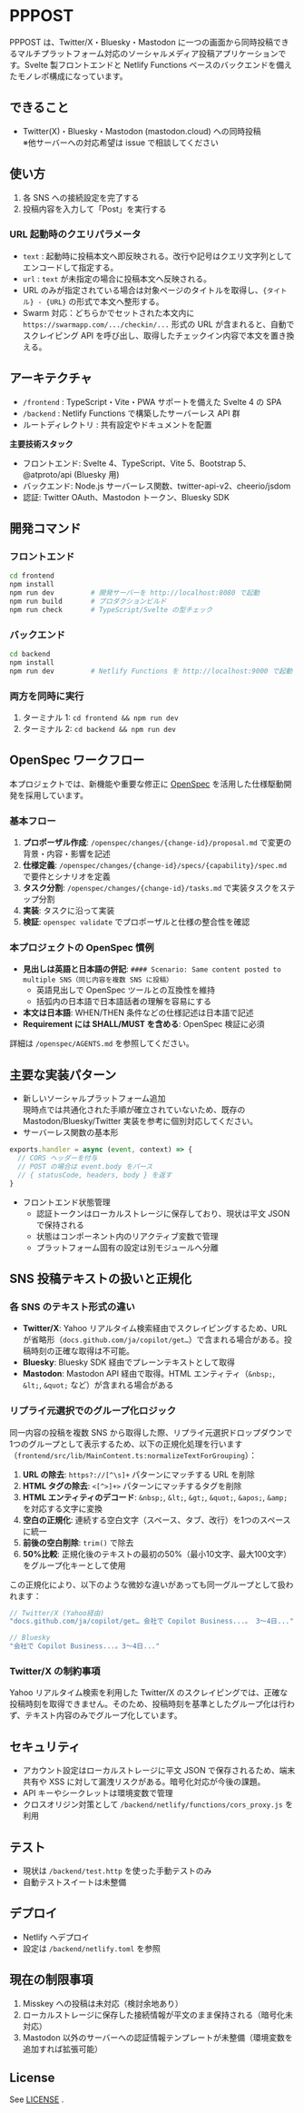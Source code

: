 # PPPOST

PPPOST は、Twitter/X・Bluesky・Mastodon に一つの画面から同時投稿できるマルチプラットフォーム対応のソーシャルメディア投稿アプリケーションです。Svelte 製フロントエンドと Netlify Functions ベースのバックエンドを備えたモノレポ構成になっています。

## できること

- Twitter(X)・Bluesky・Mastodon (mastodon.cloud) への同時投稿  
  ※他サーバーへの対応希望は issue で相談してください

## 使い方

1. 各 SNS への接続設定を完了する
2. 投稿内容を入力して「Post」を実行する

### URL 起動時のクエリパラメータ

- `text` : 起動時に投稿本文へ即反映される。改行や記号はクエリ文字列としてエンコードして指定する。
- `url` : `text` が未指定の場合に投稿本文へ反映される。
- URL のみが指定されている場合は対象ページのタイトルを取得し、`{タイトル} - {URL}` の形式で本文へ整形する。
- Swarm 対応：どちらかでセットされた本文内に `https://swarmapp.com/.../checkin/...` 形式の URL が含まれると、自動でスクレイピング API を呼び出し、取得したチェックイン内容で本文を置き換える。

## アーキテクチャ

- `/frontend` : TypeScript・Vite・PWA サポートを備えた Svelte 4 の SPA
- `/backend` : Netlify Functions で構築したサーバーレス API 群
- ルートディレクトリ : 共有設定やドキュメントを配置

**主要技術スタック**

- フロントエンド: Svelte 4、TypeScript、Vite 5、Bootstrap 5、@atproto/api (Bluesky 用)
- バックエンド: Node.js サーバーレス関数、twitter-api-v2、cheerio/jsdom
- 認証: Twitter OAuth、Mastodon トークン、Bluesky SDK

## 開発コマンド

### フロントエンド

```bash
cd frontend
npm install
npm run dev         # 開発サーバーを http://localhost:8080 で起動
npm run build       # プロダクションビルド
npm run check       # TypeScript/Svelte の型チェック
```

### バックエンド

```bash
cd backend
npm install
npm run dev         # Netlify Functions を http://localhost:9000 で起動
```

### 両方を同時に実行

1. ターミナル 1: `cd frontend && npm run dev`
2. ターミナル 2: `cd backend && npm run dev`

## OpenSpec ワークフロー

本プロジェクトでは、新機能や重要な修正に [OpenSpec](https://github.com/pocketworks/openspec) を活用した仕様駆動開発を採用しています。

### 基本フロー

1. **プロポーザル作成**: `/openspec/changes/{change-id}/proposal.md` で変更の背景・内容・影響を記述
2. **仕様定義**: `/openspec/changes/{change-id}/specs/{capability}/spec.md` で要件とシナリオを定義
3. **タスク分割**: `/openspec/changes/{change-id}/tasks.md` で実装タスクをステップ分割
4. **実装**: タスクに沿って実装
5. **検証**: `openspec validate` でプロポーザルと仕様の整合性を確認

### 本プロジェクトの OpenSpec 慣例

- **見出しは英語と日本語の併記**: `#### Scenario: Same content posted to multiple SNS（同じ内容を複数 SNS に投稿）`
  - 英語見出しで OpenSpec ツールとの互換性を維持
  - 括弧内の日本語で日本語話者の理解を容易にする
- **本文は日本語**: WHEN/THEN 条件などの仕様記述は日本語で記述
- **Requirement には SHALL/MUST を含める**: OpenSpec 検証に必須

詳細は `/openspec/AGENTS.md` を参照してください。

## 主要な実装パターン

- 新しいソーシャルプラットフォーム追加  
  現時点では共通化された手順が確立されていないため、既存の Mastodon/Bluesky/Twitter 実装を参考に個別対応してください。
- サーバーレス関数の基本形

```javascript
exports.handler = async (event, context) => {
  // CORS ヘッダーを付与
  // POST の場合は event.body をパース
  // { statusCode, headers, body } を返す
}
```

- フロントエンド状態管理
  - 認証トークンはローカルストレージに保存しており、現状は平文 JSON で保持される
  - 状態はコンポーネント内のリアクティブ変数で管理
  - プラットフォーム固有の設定は別モジュールへ分離

## SNS 投稿テキストの扱いと正規化

### 各 SNS のテキスト形式の違い

- **Twitter/X**: Yahoo リアルタイム検索経由でスクレイピングするため、URL が省略形（`docs.github.com/ja/copilot/get…`）で含まれる場合がある。投稿時刻の正確な取得は不可能。
- **Bluesky**: Bluesky SDK 経由でプレーンテキストとして取得
- **Mastodon**: Mastodon API 経由で取得。HTML エンティティ（`&nbsp;`, `&lt;`, `&quot;` など）が含まれる場合がある

### リプライ元選択でのグループ化ロジック

同一内容の投稿を複数 SNS から取得した際、リプライ元選択ドロップダウンで1つのグループとして表示するため、以下の正規化処理を行います（`frontend/src/lib/MainContent.ts:normalizeTextForGrouping`）：

1. **URL の除去**: `https?://[^\s]+` パターンにマッチする URL を削除
2. **HTML タグの除去**: `<[^>]+>` パターンにマッチするタグを削除
3. **HTML エンティティのデコード**: `&nbsp;`, `&lt;`, `&gt;`, `&quot;`, `&apos;`, `&amp;` を対応する文字に変換
4. **空白の正規化**: 連続する空白文字（スペース、タブ、改行）を1つのスペースに統一
5. **前後の空白削除**: `trim()` で除去
6. **50%比較**: 正規化後のテキストの最初の50%（最小10文字、最大100文字）をグループ化キーとして使用

この正規化により、以下のような微妙な違いがあっても同一グループとして扱われます：

```javascript
// Twitter/X (Yahoo経由)
"docs.github.com/ja/copilot/get… 会社で Copilot Business...。 3〜4日..."

// Bluesky
"会社で Copilot Business...。3〜4日..."
```

### Twitter/X の制約事項

Yahoo リアルタイム検索を利用した Twitter/X のスクレイピングでは、正確な投稿時刻を取得できません。そのため、投稿時刻を基準としたグループ化は行わず、テキスト内容のみでグループ化しています。

## セキュリティ

- アカウント設定はローカルストレージに平文 JSON で保存されるため、端末共有や XSS に対して漏洩リスクがある。暗号化対応が今後の課題。
- API キーやシークレットは環境変数で管理
- クロスオリジン対策として `/backend/netlify/functions/cors_proxy.js` を利用

## テスト

- 現状は `/backend/test.http` を使った手動テストのみ
- 自動テストスイートは未整備

## デプロイ

- Netlify へデプロイ
- 設定は `/backend/netlify.toml` を参照

## 現在の制限事項

1. Misskey への投稿は未対応（検討余地あり）
2. ローカルストレージに保存した接続情報が平文のまま保持される（暗号化未対応）
3. Mastodon 以外のサーバーへの認証情報テンプレートが未整備（環境変数を追加すれば拡張可能）

## License

See [LICENSE](LICENSE.txt) .
